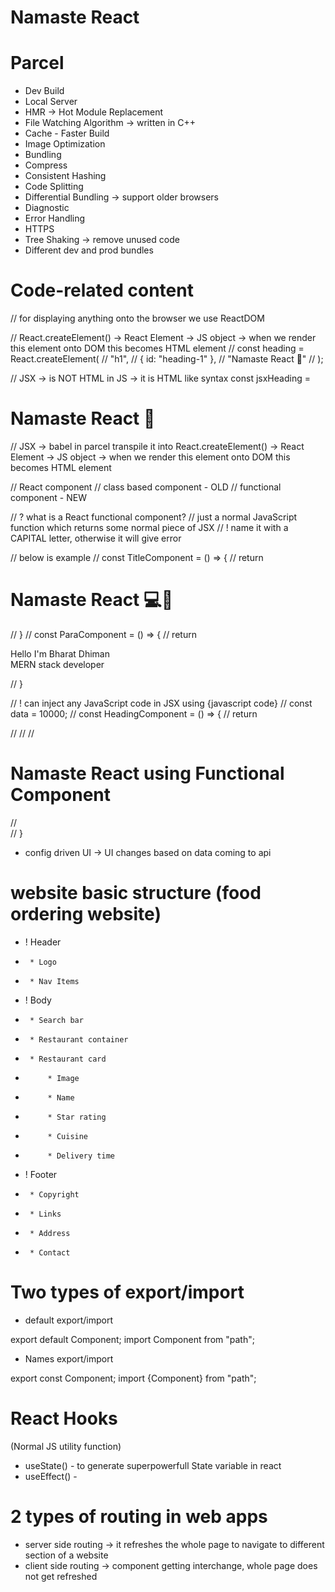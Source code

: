 # Namaste React

# Parcel

- Dev Build
- Local Server
- HMR -> Hot Module Replacement
- File Watching Algorithm -> written in C++
- Cache - Faster Build
- Image Optimization
- Bundling
- Compress
- Consistent Hashing
- Code Splitting
- Differential Bundling -> support older browsers
- Diagnostic
- Error Handling
- HTTPS
- Tree Shaking -> remove unused code
- Different dev and prod bundles

# Code-related content

// for displaying anything onto the browser we use ReactDOM

// React.createElement() -> React Element -> JS object -> when we render this element onto DOM this becomes HTML element
// const heading = React.createElement(
// "h1",
// { id: "heading-1" },
// "Namaste React 🚀"
// );

// JSX -> is NOT HTML in JS -> it is HTML like syntax
const jsxHeading = <h1 className="head" tableIndex="5">Namaste React 🚀</h1>
// JSX -> babel in parcel transpile it into React.createElement() -> React Element -> JS object -> when we render this element onto DOM this becomes HTML element

// React component
// class based component - OLD
// functional component - NEW

// ? what is a React functional component?
// just a normal JavaScript function which returns some normal piece of JSX
// ! name it with a CAPITAL letter, otherwise it will give error

// below is example
// const TitleComponent = () => {
// return <h1 className="head">Namaste React 💻🚀</h1>
// }
// const ParaComponent = () => {
// return <p className="para"> Hello I'm Bharat Dhiman <br /> MERN stack developer</p>
// }

// ! can inject any JavaScript code in JSX using {javascript code}
// const data = 10000;
// const HeadingComponent = () => {
// return <div id="container">
// <TitleComponent />
// <ParaComponent />
// <h1>Namaste React using Functional Component</h1>
// </div>
// }

- config driven UI -> UI changes based on data coming to api

# website basic structure (food ordering website)

- ! Header
-      * Logo
-      * Nav Items
- ! Body
-      * Search bar
-      * Restaurant container
-      * Restaurant card
-          * Image
-          * Name
-          * Star rating
-          * Cuisine
-          * Delivery time
- ! Footer
-      * Copyright
-      * Links
-      * Address
-      * Contact

# Two types of export/import

- default export/import

export default Component;
import Component from "path";

- Names export/import

export const Component;
import {Component} from "path";

# React Hooks

(Normal JS utility function)

- useState() - to generate superpowerfull State variable in react
- useEffect() - 


# 2 types of routing in web apps
- server side routing -> it refreshes the whole page to navigate to different section of a website
- client side routing -> component getting interchange, whole page does not get refreshed